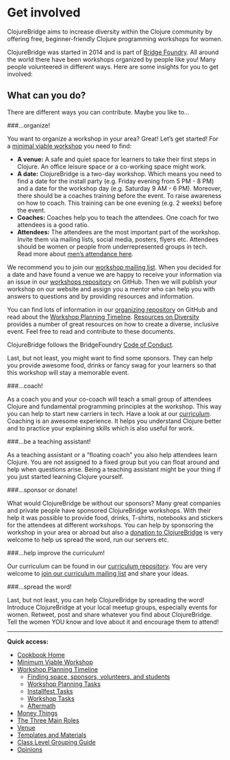 # Get involved

ClojureBridge aims to increase diversity within the Clojure community by offering free, beginner-friendly Clojure programming workshops for women.

ClojureBridge was started in 2014 and is part of [Bridge Foundry](http://bridgefoundry.org/). All around the world there have been workshops organized by people like you! Many people volunteered in different ways. Here are some insights for you to get involved:

## What can you do?

There are different ways you can contribute. Maybe you like to...

###...organize!

You want to organize a workshop in your area? Great! Let’s get started! For a [minimal viable workshop](https://github.com/ClojureBridge/organizing/blob/master/Minimum-Viable-Workshop.md) you need to find: 

- **A venue:** A safe and quiet space for learners to take their first steps in Clojure. An office leisure space or a co-working space might work.
- **A date:** ClojureBridge is a two-day workshop. Which means you need to find a date for the install party (e.g. Friday evening from 5 PM - 8 PM) and a date for the workshop day (e.g. Saturday 9 AM - 6 PM).
Moreover, there should be a coaches training before the event. To raise awareness on how to coach. This training can be one evening (e.g. 2 weeks) before the event.
- **Coaches:** Coaches help you to teach the attendees. One coach for two attendees is a good ratio.
- **Attendees:** The attendees are the most important part of the workshop. Invite them via mailing lists, social media, posters, flyers etc. Attendees should be women or people from underrepresented groups in tech. Read more about [men’s attendance here](https://github.com/ClojureBridge/organizing/blob/master/Guidance-to-Mens-Attendance.md).

We recommend you to join our [workshop mailing list](https://groups.google.com/forum/#!forum/clojurebridge-workshops). When you decided for a date and have found a venue we are happy to receive your information via an issue in our [workshops repository](https://github.com/ClojureBridge/Workshops) on GitHub. Then we will publish your workshop on our website and assign you a mentor who can help you with answers to questions and by providing resources and information.

You can find lots of information in our [organizing repository](https://github.com/ClojureBridge/organizing) on GitHub and read about the [Workshop Planning Timeline](Workshop-Planning-Timeline.md). [Resources on Diversity](Resources-on-Diversity.md) provides a number of great resources on how to create a diverse, inclusive event. Feel free to read and contribute to these documents.

ClojureBridge follows the BridgeFoundry [Code of Conduct](http://bridgefoundry.org/code-of-conduct/).

Last, but not least, you might want to find some sponsors. They can help you provide awesome food, drinks or fancy swag for your learners so that this workshop will stay a memorable event.

###...coach!

As a coach you and your co-coach will teach a small group of attendees Clojure and fundamental programming principles at the workshop. This way you can help to start new carriers in tech. Have a look at our [curriculum](https://clojurebridge.github.io/curriculum/#/1). Coaching is an awesome experience. It helps you understand Clojure better and to practice your explaining skills which is also useful for work.

###...be a teaching assistant!

As a teaching assistant or a “floating coach” you also help attendees learn Clojure. You are not assigned to a fixed group but you can float around and help when questions arise. Being a teaching assistant might be your thing if you just started learning Clojure yourself. 

###...sponsor or donate!

What would ClojureBridge be without our sponsors? Many great companies and private people have sponsored ClojureBridge workshops. With their help it was possible to provide food, drinks, T-shirts, notebooks and stickers for the attendees at different workshops. 
You can help by sponsoring the workshop in your area or abroad but also a [donation to ClojureBridge](http://www.clojurebridge.org/donate) is very welcome to help us spread the word, run our servers etc.

###...help improve the curriculum!

Our curriculum can be found in our [curriculum repository](https://github.com/ClojureBridge/curriculum). You are very welcome to [join our curriculum mailing list](https://groups.google.com/forum/#!forum/clojurebridge-curriculum) and share your ideas.

###...spread the word!

Last, but not least, you can help ClojureBridge by spreading the word! Introduce ClojureBridge at your local meetup groups, especially events for women. Retweet, post and share whatever you find about ClojureBridge. Tell the women YOU know and love about it and encourage them to attend! 

----

**Quick access:**

* [Cookbook Home](README.md)
* [Minimum Viable Workshop](Minimum-Viable-Workshop.md)
* [Workshop Planning Timeline](Workshop-Planning-Timeline.md)
  * [Finding space, sponsors, volunteers, and students](Finding-space-sponsors-volunteers-and-students.md)
  * [Workshop Planning Tasks](Workshop-Planning-Tasks.md)
  * [Installfest Tasks](Installfest-Tasks.md)
  * [Workshop Tasks](Workshop-tasks.md)
  * [Aftermath](Aftermath.md)
* [Money Things](Money-Things.md)
* [The Three Main Roles](Three-Main-Roles.md)
* [Venue](Venue.md)
* [Templates and Materials](Templates-and-Materials.md)
* [Class Level Grouping Guide](Class-level-grouping-guide.md)
* [Opinions](Opinions.md)
